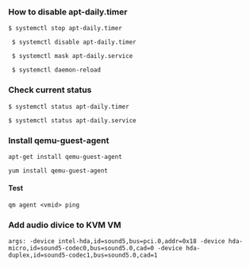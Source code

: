### How to disable apt-daily.timer

` $ systemctl stop apt-daily.timer `

`  $ systemctl disable apt-daily.timer `

`  $ systemctl mask apt-daily.service `

`  $ systemctl daemon-reload `
   
### Check current status

` $ systemctl status apt-daily.timer `

` $ systemctl status apt-daily.service `

### Install  qemu-guest-agent

` apt-get install qemu-guest-agent `

` yum install qemu-guest-agent `

#### Test
` qm agent <vmid> ping ` 
### Add audio divice to KVM VM
` args: -device intel-hda,id=sound5,bus=pci.0,addr=0x18 -device hda-micro,id=sound5-codec0,bus=sound5.0,cad=0 -device hda-duplex,id=sound5-codec1,bus=sound5.0,cad=1  `

